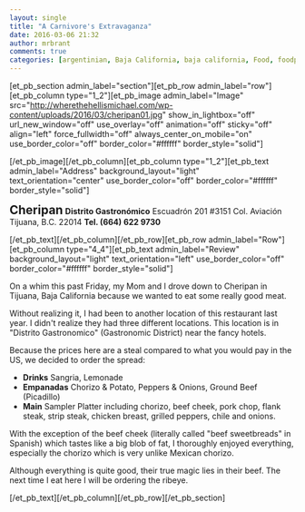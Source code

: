 ```yaml
---
layout: single
title: "A Carnivore's Extravaganza"
date: 2016-03-06 21:32
author: mrbrant
comments: true
categories: [argentinian, Baja California, baja california, Food, foodporn, meat, steak, tijuana]
---
```

[et_pb_section admin_label="section"][et_pb_row admin_label="row"][et_pb_column type="1_2"][et_pb_image admin_label="Image" src="http://wherethehellismichael.com/wp-content/uploads/2016/03/cheripan01.jpg" show_in_lightbox="off" url_new_window="off" use_overlay="off" animation="off" sticky="off" align="left" force_fullwidth="off" always_center_on_mobile="on" use_border_color="off" border_color="#ffffff" border_style="solid"]



[/et_pb_image][/et_pb_column][et_pb_column type="1_2"][et_pb_text admin_label="Address" background_layout="light" text_orientation="center" use_border_color="off" border_color="#ffffff" border_style="solid"]

<strong style="font-size:1.5em;">Cheripan</strong>
<strong>Distrito Gastronómico</strong>
Escuadrón 201 #3151
Col. Aviación
Tijuana, B.C. 22014
<strong>Tel. (664) 622 9730</strong>

[/et_pb_text][/et_pb_column][/et_pb_row][et_pb_row admin_label="Row"][et_pb_column type="4_4"][et_pb_text admin_label="Review" background_layout="light" text_orientation="left" use_border_color="off" border_color="#ffffff" border_style="solid"]

<p>On a whim this past Friday, my Mom and I drove down to Cheripan in Tijuana, Baja California because we wanted to eat some really good meat.</p><p>Without realizing it, I had been to another location of this restaurant last year. I didn't realize they had three different locations. This location is in "Distrito Gastronomico" (Gastronomic District) near the fancy hotels.</p><p>Because the prices here are a steal compared to what you would pay in the US, we decided to order the spread:</p><ul><li><strong>Drinks</strong> Sangria, Lemonade</li><li><strong>Empanadas</strong> Chorizo &amp; Potato, Peppers &amp; Onions, Ground Beef (Picadillo)</li><li><strong>Main</strong>&nbsp;Sampler Platter including chorizo, beef cheek, pork chop, flank steak, strip steak, chicken breast, grilled peppers, chile and onions.</li></ul><p>With the exception of the beef cheek (literally called "beef sweetbreads" in Spanish) which tastes like a big blob of fat, I thoroughly enjoyed everything, especially the chorizo which is very unlike Mexican chorizo.</p><p>Although everything is quite good, their true magic lies in their beef. The next time I eat here I will be ordering the ribeye.</p>

[/et_pb_text][/et_pb_column][/et_pb_row][/et_pb_section]
